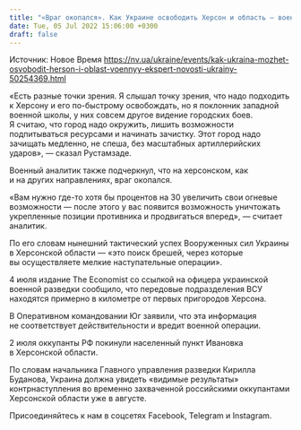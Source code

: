 ```yaml
---
title: "«Враг окопался». Как Украине освободить Херсон и область — военный эксперт"
date: Tue, 05 Jul 2022 15:06:00 +0300
draft: false
---
```

Источник: Новое Время https://nv.ua/ukraine/events/kak-ukraina-mozhet-osvobodit-herson-i-oblast-voennyy-ekspert-novosti-ukrainy-50254369.html


«Есть разные точки зрения. Я слышал точку зрения, что надо подходить к Херсону и его по-быстрому освобождать, но я поклонник западной военной школы, у них совсем другое видение городских боев. Я считаю, что город надо окружить, лишить возможности подпитываться ресурсами и начинать зачистку. Этот город надо зачищать медленно, не спеша, без масштабных артиллерийских ударов», — сказал Рустамзаде.

Военный аналитик также подчеркнул, что на херсонском, как и на других направлениях, враг окопался.

«Вам нужно где-то хотя бы процентов на 30 увеличить свои огневые возможности — после этого у вас появится возможность уничтожать укрепленные позиции противника и продвигаться вперед», — считает аналитик.

По его словам нынешний тактический успех Вооруженных сил Украины в Херсонской области — «это поиск брешей, через которые вы осуществляете мелкие наступательные операции».

4 июля издание The Economist со ссылкой на офицера украинской военной разведки сообщило, что передовые подразделения ВСУ находятся примерно в километре от первых пригородов Херсона.

В Оперативном командовании Юг заявили, что эта информация не соответствует действительности и вредит военной операции.

2 июля оккупанты РФ покинули населенный пункт Ивановка в Херсонской области.

По словам начальника Главного управления разведки Кирилла Буданова, Украина должна увидеть «видимые результаты» контрнаступления во временно захваченной российскими оккупантами Херсонской области уже в августе.

Присоединяйтесь к нам в соцсетях Facebook, Telegram и Instagram.
